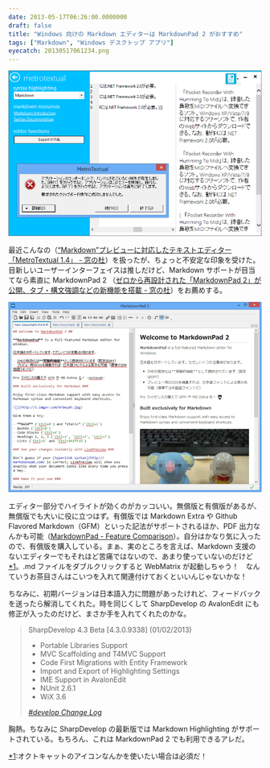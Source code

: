 ```yaml
---
date: 2013-05-17T06:26:00.0000000
draft: false
title: "Windows 向けの Markdown エディターは MarkdownPad 2 がおすすめ"
tags: ["Markdown", "Windows デスクトップ アプリ"]
eyecatch: 20130517061234.png
---
```

<p><span itemscope itemtype="http://schema.org/Photograph"><img src="20130517061234.png" alt="f:id:daruyanagi:20130517061234p:plain" title="f:id:daruyanagi:20130517061234p:plain" class="hatena-fotolife" itemprop="image"></span></p><p>最近こんなの（<a href="http://www.forest.impress.co.jp/docs/news/20130513_599085.html">&ldquo;Markdown&rdquo;&#x30D7;&#x30EC;&#x30D3;&#x30E5;&#x30FC;&#x306B;&#x5BFE;&#x5FDC;&#x3057;&#x305F;&#x30C6;&#x30AD;&#x30B9;&#x30C8;&#x30A8;&#x30C7;&#x30A3;&#x30BF;&#x30FC;&#x300C;MetroTextual 1.4&#x300D; - &#x7A93;&#x306E;&#x675C;</a>）を扱ったが、ちょっと不安定な印象を受けた。目新しいユーザーインターフェイスは推しだけど、Markdown サポートが目当てなら素直に MarkdownPad 2 （<a href="http://www.forest.impress.co.jp/docs/news/20130307_590701.html">&#x30BC;&#x30ED;&#x304B;&#x3089;&#x518D;&#x8A2D;&#x8A08;&#x3055;&#x308C;&#x305F;&#x300C;MarkdownPad 2&#x300D;&#x304C;&#x516C;&#x958B;&#x3001;&#x30BF;&#x30D6;&#x30FB;&#x69CB;&#x6587;&#x5F37;&#x8ABF;&#x306A;&#x3069;&#x306E;&#x65B0;&#x6A5F;&#x80FD;&#x3092;&#x642D;&#x8F09; - &#x7A93;&#x306E;&#x675C;</a>）をお薦めする。</p><p><span itemscope itemtype="http://schema.org/Photograph"><img src="20130517061940.jpg" alt="f:id:daruyanagi:20130517061940j:plain" title="f:id:daruyanagi:20130517061940j:plain" class="hatena-fotolife" itemprop="image"></span></p><p>エディター部分でハイライトが効くのがカッコいい。無償版と有償版があるが、無償版でも大いに役に立つはず。有償版では Markdown Extra や Github Flavored Markdown（GFM）といった記法がサポートされるほか、PDF 出力なんかも可能（<a href="http://markdownpad.com/compare.html">MarkdownPad - Feature Comparison</a>）。自分はかなり気に入ったので、有償版を購入している。まぁ、実のところを言えば、Markdown 支援のないエディターでもそれほど苦痛ではないので、あまり使っていないのだけど<a href="#f1" name="fn1" title="オクトキャットのアイコンなんかを使いたい場合は必須だ！">*1</a>。.md ファイルをダブルクリックすると WebMatrix が起動しちゃう！　なんていうお茶目さんはこいつを入れて関連付けておくといいんじゃないかな！</p><p>ちなみに、初期バージョンは日本語入力に問題があったけれど、フィードバックを送ったら解消してくれた。時を同じくして SharpDevelop の AvalonEdit にも修正が入ったのだけど、まさか手を入れてくれたのかな。</p>

<blockquote cite="http://www.icsharpcode.net/OpenSource/SD/Changes.aspx">
<p>SharpDevelop 4.3 Beta [4.3.0.9338] (01/02/2013)</p>

<ul>
<li>Portable Libraries Support</li>
<li>MVC Scaffolding and T4MVC Support</li>
<li>Code First Migrations with Entity Framework</li>
<li>Import and Export of Highlighting Settings</li>
<li>IME Support in AvalonEdit</li>
<li>NUnit 2.6.1</li>
<li>WiX 3.6</li>
</ul>
<cite><a href="http://www.icsharpcode.net/OpenSource/SD/Changes.aspx">#develop Change Log</a></cite>
</blockquote>
<p>胸熱。ちなみに SharpDevelop の最新版では Markdown Highlighting がサポートされている。もちろん、これは MarkdownPad 2 でも利用できるアレだ。</p>
<div class="footnote">
<p class="footnote"><a href="#fn1" name="f1" class="footnote-number">*1</a><span class="footnote-delimiter">:</span><span class="footnote-text">オクトキャットのアイコンなんかを使いたい場合は必須だ！</span></p>
</div>